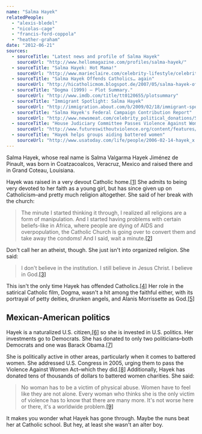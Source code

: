 ```yaml
---
name: "Salma Hayek"
relatedPeople:
  - "alexis-bledel"
  - "nicolas-cage"
  - "francis-ford-coppola"
  - "heather-graham"
date: "2012-06-21"
sources:
  - sourceTitle: "Latest news and profile of Salma Hayek"
    sourceUrl: "http://www.hellomagazine.com/profiles/salma-hayek/"
  - sourceTitle: "Salma Hayek: Hot Mama!"
    sourceUrl: "http://www.marieclaire.com/celebrity-lifestyle/celebrities/salma-hayek"
  - sourceTitle: "Salma Hayek Offends Catholics… again"
    sourceUrl: "http://hicatholicmom.blogspot.de/2007/05/salma-hayek-offends-catholicsagain.html"
  - sourceTitle: "Dogma (1999) – Plot Summary."
    sourceUrl: "http://www.imdb.com/title/tt0120655/plotsummary"
  - sourceTitle: "Immigrant Spotlight: Salma Hayek"
    sourceUrl: "http://immigration.about.com/b/2009/02/18/immigrant-spotlight-salma-hayek.htm"
  - sourceTitle: "Salma Hayek's Federal Campaign Contribution Report"
    sourceUrl: "http://www.newsmeat.com/celebrity_political_donations/Salma_Hayek.php"
  - sourceTitle: "House Judiciary Committee Passes Violence Against Women Act"
    sourceUrl: "http://www.futureswithoutviolence.org/content/features/detail/991/"
  - sourceTitle: "Hayek helps groups aiding battered women"
    sourceUrl: "http://www.usatoday.com/life/people/2006-02-14-hayek_x.htm"
---
```


Salma Hayek, whose real name is Salma Valgarma Hayek Jiménez de Pinault, was born in Coatzacoalcos, Veracruz, Mexico and raised there and in Grand Coteau, Louisiana.

Hayek was raised in a very devout Catholic home.<a class="source-citation" href="#http://www.hellomagazine.com/profiles/salma-hayek/" title="Latest news and profile of Salma Hayek">[1]</a> She admits to being very devoted to her faith as a young girl, but has since given up on Catholicism–and pretty much religion altogether. She said of her break with the church:

>The minute I started thinking it through, I realized all religions are a form of manipulation. And I started having problems with certain beliefs-like in Africa, where people are dying of AIDS and overpopulation, the Catholic Church is going over to convert them and take away the condoms! And I said, wait a minute.<a class="source-citation" href="#http://www.marieclaire.com/celebrity-lifestyle/celebrities/salma-hayek" title="Salma Hayek: Hot Mama!">[2]</a>

Don't call her an atheist, though. She just isn't into organized religion. She said:

>I don't believe in the institution. I still believe in Jesus Christ. I believe in God.<a class="source-citation" href="#http://www.marieclaire.com/celebrity-lifestyle/celebrities/salma-hayek" title="Salma Hayek: Hot Mama!">[3]</a>

This isn't the only time Hayek has offended Catholics.<a class="source-citation" href="#http://hicatholicmom.blogspot.de/2007/05/salma-hayek-offends-catholicsagain.html" title="Salma Hayek Offends Catholics… again">[4]</a> Her role in the satirical Catholic film, Dogma, wasn't a hit among the faithful either, with its portrayal of petty deities, drunken angels, and Alanis Morrissette as God.<a class="source-citation" href="#http://www.imdb.com/title/tt0120655/plotsummary" title="Dogma (1999) – Plot Summary.">[5]</a>

## Mexican-American politics

Hayek is a naturalized U.S. citizen,<a class="source-citation" href="#http://immigration.about.com/b/2009/02/18/immigrant-spotlight-salma-hayek.htm" title="Immigrant Spotlight: Salma Hayek">[6]</a> so she is invested in U.S. politics. Her investments go to Democrats. She has donated to only two politicians–both Democrats and one was Barack Obama.<a class="source-citation" href="#http://www.newsmeat.com/celebrity_political_donations/Salma_Hayek.php" title="Salma Hayek&apos;s Federal Campaign Contribution Report">[7]</a>

She is politically active in other areas, particularly when it comes to battered women. She addressed U.S. Congress in 2005, urging them to pass the Violence Against Women Act–which they did.<a class="source-citation" href="#http://www.futureswithoutviolence.org/content/features/detail/991/" title="House Judiciary Committee Passes Violence Against Women Act">[8]</a> Additionally, Hayek has donated tens of thousands of dollars to battered women charities. She said:

>No woman has to be a victim of physical abuse. Women have to feel like they are not alone. Every woman who thinks she is the only victim of violence has to know that there are many more. It's not worse here or there, it's a worldwide problem.<a class="source-citation" href="#http://www.usatoday.com/life/people/2006-02-14-hayek_x.htm" title="Hayek helps groups aiding battered women">[9]</a>

It makes you wonder what Hayek has gone through. Maybe the nuns beat her at Catholic school. But hey, at least she wasn't an alter boy.